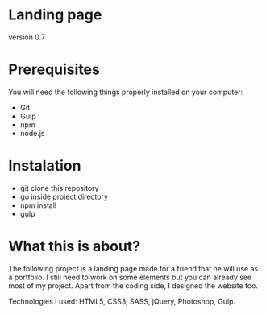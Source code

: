 # Landing page
version 0.7

# Prerequisites
You will need the following things properly installed on your computer:

- Git
- Gulp
- npm
- node.js

# Instalation
- git clone this repository
- go inside project directory
- npm install
- gulp

# What this is about?

The following project is a landing page made for a friend that he will use as a portfolio.
I still need to work on some elements but you can already see most of my project. 
Apart from the coding side, I designed the website too.

Technologies I used:
HTML5, CSS3, SASS, jQuery, Photoshop, Gulp.



